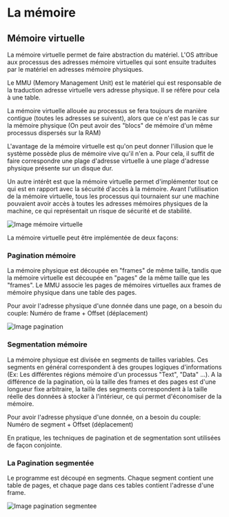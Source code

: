 # La mémoire

## Mémoire virtuelle

La mémoire virtuelle permet de faire abstraction du matériel.
L'OS attribue aux processus des adresses mémoire virtuelles qui sont ensuite traduites par le matériel en adresses mémoire physiques.

Le MMU (Memory Management Unit) est le matériel qui est responsable de la traduction adresse virtuelle vers adresse physique.
Il se réfère pour cela à une table.

La mémoire virtuelle allouée au processus se fera toujours de manière contigue (toutes les adresses se suivent), alors que ce n'est pas le cas sur la mémoire physique (On peut avoir des "blocs" de mémoire d'un même processus dispersés sur la RAM) 

L'avantage de la mémoire virtuelle est qu'on peut donner l'illusion que le système possède plus de mémoire vive qu'il n'en a.
Pour cela, il suffit de faire correspondre une plage d'adresse virtuelle à une plage d'adresse physique présente sur un disque dur.

Un autre intérêt est que la mémoire virtuelle permet d'implémenter tout ce qui est en rapport avec la sécurité d'accès à la mémoire.
Avant l'utilisation de la mémoire virtuelle, tous les processus qui tournaient sur une machine pouvaient avoir accès à toutes les adresses mémoires physiques de la machine, ce qui représentait un risque de sécurité et de stabilité.

![Image mémoire virtuelle](./images/memoire_virtuelle.jpg)

La mémoire virtuelle peut être implémentée de deux façons:

### Pagination mémoire

La mémoire physique est découpée en "frames" de même taille, tandis que la mémoire virtuelle est découpée en "pages" de la même taille que les "frames".
Le MMU associe les pages de mémoires virtuelles aux frames de mémoire physique dans une table des pages.

Pour avoir l'adresse physique d'une donnée dans une page, on a besoin du couple: 
Numéro de frame + Offset (déplacement)

![Image pagination](./images/pagination.jpeg)


### Segmentation mémoire

La mémoire physique est divisée en segments de tailles variables. Ces segments en général correspondent à des groupes logiques d'informations (Ex: Les différentes régions mémoire d'un processus "Text", "Data" ...).
A la différence de la pagination, où la taille des frames et des pages est d'une longueur fixe arbitraire, la taille des segments correspondent à la taille réelle des données à stocker à l'intérieur, ce qui permet d'économiser de la mémoire.

Pour avoir l'adresse physique d'une donnée, on a besoin du couple:
Numéro de segment + Offset (déplacement)

En pratique, les techniques de pagination et de segmentation sont utilisées de façon conjointe.

### La Pagination segmentée

Le programme est découpé en segments. Chaque segment contient une table de pages, et chaque page dans ces tables contient l'adresse d'une frame.

![Image pagination segmentee](./images/pagination_segmentee.png)



